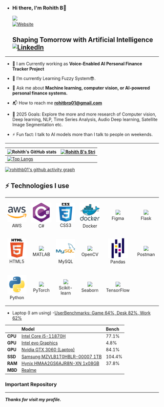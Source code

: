 - ### Hi there, I'm Rohith B👋
  ![](https://komarev.com/ghpvc/?username=rohithb01&color=green)  
  [![Website](https://img.shields.io/website?label=rohithb20001&style=for-the-badge&url=https%3A%2F%2Fcodestackr.com)](https://www.linkedin.com/in/rohithb2001/)


  ## Shaping Tomorrow with Artificial Intelligence [![LinkedIn](https://img.shields.io/badge/linkedin-%230077B5.svg?style=for-the-badge&logo=linkedin&logoColor=white)]((https://www.linkedin.com/in/rohithb2001/))

---

  * 🔭 I am Currently working as **Voice-Enabled AI Personal Finance Tracker Project**

  - 🌱 I’m currently Learning Fuzzy System😎.

  - 🤖 Ask me about **Machine learning, computer vision, or AI-powered personal finance systems.**
  
  - 📬 How to reach me **rohitbrp01@gmail.com**
  
  - 🥅 2025 Goals: Explore the more and more research of Computer vision, Deep learning, NLP, Time Series Analysis, Audio Deep learning, Satellite Image Segmentation etc.

  - ⚡ Fun fact: I talk to AI models more than I talk to people on weekends.

---
| ![Rohith's GitHub stats](https://github-readme-stats.vercel.app/api?username=rohithb01&show_icons=true&theme=radical) | [![Rohith B's Stri](https://streak-stats.demolab.com?user=rohithb01&theme=dark&border_radius=7&mode=weekly)](https://git.io/streak-stats) |
| ------------------------------------------------------------ | ------------------------------------------------------------ |
| [![Top Langs](https://github-readme-stats.vercel.app/api/top-langs/?username=rohithb01&layout=compact&&show_icons=true&theme=radical)](https://github.com/anuraghazra/github-readme-stats) |                                                              |



[![rohithb01's github activity graph](https://github-readme-activity-graph.vercel.app/graph?username=rohithb01&bg_color=ffffff&color=ff047d&line=9e4c98&point=403d3d&area=true&hide_border=true)](https://github.com/rohithb01/github-readme-activity-graph)





   ## ⚡ Technologies I use 

<div align="center">
<table align="center">
    <tr>
      <td align="center" width="140" height="112.43">
        <img src="https://raw.githubusercontent.com/devicons/devicon/master/icons/amazonwebservices/amazonwebservices-original-wordmark.svg" width="65px" />
        <br /> AWS
      </td>
      <td align="center" width="140" height="112.43">
        <img src="https://raw.githubusercontent.com/devicons/devicon/master/icons/csharp/csharp-original.svg" width="65px" />
        <br /> C#
      </td>
      <td align="center" width="140" height="112.43">
        <img src="https://raw.githubusercontent.com/devicons/devicon/master/icons/css3/css3-original-wordmark.svg" width="65px" />
        <br /> CSS3
      </td>
      <td align="center" width="140" height="112.43">
        <img src="https://raw.githubusercontent.com/devicons/devicon/master/icons/docker/docker-original-wordmark.svg" width="65px" />
        <br /> Docker
      </td>
      <td align="center" width="140" height="112.43">
        <img src="https://www.vectorlogo.zone/logos/figma/figma-icon.svg" width="65px" />
        <br /> Figma
      </td>
      <td align="center" width="140" height="112.43">
        <img src="https://www.vectorlogo.zone/logos/pocoo_flask/pocoo_flask-icon.svg" width="65px" />
        <br /> Flask
      </td>
    </tr>
    <tr>
      <td align="center" width="140" height="112.43">
        <img src="https://raw.githubusercontent.com/devicons/devicon/master/icons/html5/html5-original-wordmark.svg" width="65px" />
        <br /> HTML5
      </td>
      <td align="center" width="140" height="112.43">
        <img src="https://upload.wikimedia.org/wikipedia/commons/2/21/Matlab_Logo.png" width="65px" />
        <br /> MATLAB
      </td>
      <td align="center" width="140" height="112.43">
        <img src="https://raw.githubusercontent.com/devicons/devicon/master/icons/mysql/mysql-original-wordmark.svg" width="65px" />
        <br /> MySQL
      </td>
      <td align="center" width="140" height="112.43">
        <img src="https://www.vectorlogo.zone/logos/opencv/opencv-icon.svg" width="65px" />
        <br /> OpenCV
      </td>
      <td align="center" width="140" height="112.43">
        <img src="https://raw.githubusercontent.com/devicons/devicon/2ae2a900d2f041da66e950e4d48052658d850630/icons/pandas/pandas-original.svg" width="65px" />
        <br /> Pandas
      </td>
      <td align="center" width="140" height="112.43">
        <img src="https://www.vectorlogo.zone/logos/getpostman/getpostman-icon.svg" width="65px" />
        <br /> Postman
      </td>
    </tr>
    <tr>
      <td align="center" width="140" height="112.43">
        <img src="https://raw.githubusercontent.com/devicons/devicon/master/icons/python/python-original.svg" width="65px" />
        <br /> Python
      </td>
      <td align="center" width="140" height="112.43">
        <img src="https://www.vectorlogo.zone/logos/pytorch/pytorch-icon.svg" width="65px" />
        <br /> PyTorch
      </td>
      <td align="center" width="140" height="112.43">
        <img src="https://upload.wikimedia.org/wikipedia/commons/0/05/Scikit_learn_logo_small.svg" width="65px" />
        <br /> Scikit-learn
      </td>
      <td align="center" width="140" height="112.43">
        <img src="https://seaborn.pydata.org/_images/logo-mark-lightbg.svg" width="65px" />
        <br /> Seaborn
      </td>
      <td align="center" width="140" height="112.43">
        <img src="https://www.vectorlogo.zone/logos/tensorflow/tensorflow-icon.svg" width="65px" />
        <br /> TensorFlow
      </td>
    </tr>
  </table>
</div>


 - Laptop (I am using)
 -[UserBenchmarks: Game 64%, Desk 82%, Work 62%](https://www.userbenchmark.com/UserRun/54001935)  

||Model|Bench
:----|:----|:----|
**CPU**|[Intel Core i5-11870H](https://cpu.userbenchmark.com/SpeedTest/1322918/IntelR-CoreTM-i7-10870H-CPU---220GHz)|77.1%
**GPU**|[Intel evo Graphics](https://gpu.userbenchmark.com/SpeedTest/1027883/IntelR-UHD-Graphics)|4.8%
**GPU**|[Nvidia GTX 3060 (Laptop)](https://gpu.userbenchmark.com/SpeedTest/1452971/NVIDIA-GeForce-RTX-3060-Laptop-GPU)|84.1%
**SSD**|[Samsung MZVLB1T0HBLR-00007 1TB](https://ssd.userbenchmark.com/SpeedTest/963042/SAMSUNG-MZVLB1T0HBLR-00007)|104.4%
**RAM**|[Hynix HMAA2GS6AJR8N-XN 1x08GB](https://ram.userbenchmark.com/SpeedTest/1166099/Hynix-HMAA2GS6AJR8N-XN-1x16GB)|37.8%
**MBD**|[Realme](https://www.userbenchmark.com/System/Acer-Predator-PH315-53/193818)|   

### Important Repository


---

***Thanks for visit my profile.***
